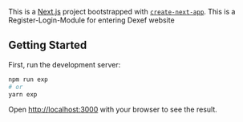 This is a [Next.js](https://nextjs.org/) project bootstrapped with [`create-next-app`](https://github.com/vercel/next.js/tree/canary/packages/create-next-app).
This is a Register-Login-Module for entering Dexef website

## Getting Started

First, run the development server:

```bash
npm run exp
# or
yarn exp
```

Open [http://localhost:3000](http://localhost:3000) with your browser to see the result.


